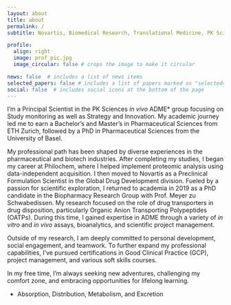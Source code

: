 ```yaml
---
layout: about
title: about
permalink: /
subtitle: Novartis, Biomedical Research, Translational Medicine, PK Sciences.

profile:
  align: right
  image: prof_pic.jpg
  image_circular: false # crops the image to make it circular

news: false  # includes a list of news items
selected_papers: false # includes a list of papers marked as "selected={true}"
social: false  # includes social icons at the bottom of the page
---
```


I’m a Principal Scientist in the PK Sciences <em>in vivo</em> ADME* group focusing on Study monitoring as well as Strategy and Innovation. My academic journey led me to earn a Bachelor’s and Master’s in Pharmaceutical Sciences from ETH Zurich, followed by a PhD in Pharmaceutical Sciences from the University of Basel.<br>

My professional path has been shaped by diverse experiences in the pharmaceutical and biotech industries. After completing my studies, I began my career at Philochem, where I helped implement proteomic analysis using data-independent acquisition. I then moved to Novartis as a Preclinical Formulation Scientist in the Global Drug Development division. Fueled by a passion for scientific exploration, I returned to academia in 2019 as a PhD candidate in the Biopharmacy Research Group with Prof. Meyer zu Schwabedissen. My research focused on the role of drug transporters in drug disposition, particularly Organic Anion Transporting Polypeptides (OATPs). During this time, I gained expertise in ADME through a variety of <em>in vitro</em> and <em>in vivo</em> assays, bioanalytics, and scientific project management.<br>

Outside of my research, I am deeply committed to personal development, social engagement, and teamwork. To further expand my professional capabilities, I’ve pursued certifications in Good Clinical Practice (GCP), project management, and various soft skills courses.<br>

In my free time, I’m always seeking new adventures, challenging my comfort zone, and embracing opportunities for lifelong learning.<br>

* Absorption, Distribution, Metabolism, and Excretion